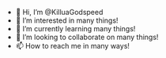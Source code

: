 - 👋 Hi, I’m @KilluaGodspeed
- 👀 I’m interested in many things!
- 🌱 I’m currently learning many things!
- 💞️ I’m looking to collaborate on many things!
- 📫 How to reach me in many ways!

<!---
KilluaGodspeed/KilluaGodspeed is a ✨ special ✨ repository because its `README.md` (this file) appears on your GitHub profile.
You can click the Preview link to take a look at your changes.
--->
